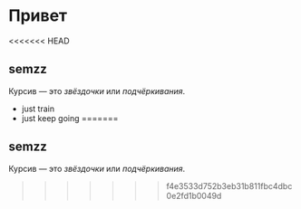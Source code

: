 # Привет
<<<<<<< HEAD
## semzz

Курсив — это *звёздочки* или _подчёркивания_.

* just train
* just keep going
=======
## semzz  
Курсив — это *звёздочки* или _подчёркивания_.
>>>>>>> f4e3533d752b3eb31b811fbc4dbc0e2fd1b0049d

